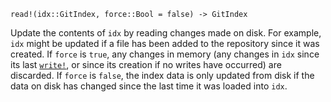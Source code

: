```
read!(idx::GitIndex, force::Bool = false) -> GitIndex
```

Update the contents of `idx` by reading changes made on disk. For example, `idx` might be updated if a file has been added to the repository since it was created. If `force` is `true`, any changes in memory (any changes in `idx` since its last [`write!`](@ref), or since its creation if no writes have occurred) are discarded. If `force` is `false`, the index data is only updated from disk if the data on disk has changed since the last time it was loaded into `idx`.
